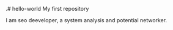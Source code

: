 .# hello-world
My first repository

I am seo deeveloper, a system analysis and potential networker.
